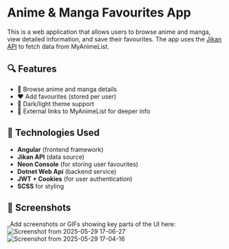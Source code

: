 # Anime & Manga Favourites App

This is a web application that allows users to browse anime and manga, view detailed information, and save their favourites. The app uses the [Jikan API](https://jikan.moe/) to fetch data from MyAnimeList.

## 🔍 Features

- 🔎 Browse anime and manga details
- ❤️ Add favourites (stored per user)
- 🌙 Dark/light theme support
- 🔗 External links to MyAnimeList for deeper info

## 🧩 Technologies Used

- **Angular** (frontend framework)
- **Jikan API** (data source)
- **Neon Console** (for storing user favourites)
- **Dotnet Web Api** (backend service)
- **JWT + Cookies** (for user authentication)
- **SCSS** for styling

## 📸 Screenshots

_Add screenshots or GIFs showing key parts of the UI here:
![Screenshot from 2025-05-29 17-06-27](https://github.com/user-attachments/assets/d53d58be-e48f-454e-b018-22f95da2ddd4)
![Screenshot from 2025-05-29 17-04-16](https://github.com/user-attachments/assets/f8e4a21f-b49d-40d6-bb67-e9e8dfb7e6bd)




